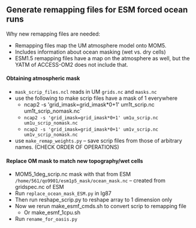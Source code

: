 ## Generate remapping files for ESM forced ocean runs 

Why new remapping files are needed:
* Remapping files map the UM atmosphere model onto MOM5.
* Includes information about ocean masking (wet vs. dry cells)
* ESM1.5 remapping files have a map on the atmosphere as well, but the YATM of ACCESS-OM2 does not include that.

#### Obtaining atmospheric mask
* `mask_scrip_files.ncl` reads in UM `grids.nc` and `masks.nc`
* use the following to make scrip files have a mask of 1 everywhere
   * ncap2 -s 'grid_imask=grid_imask*0+1' um1t_scrip.nc um1t_scrip_nomask.nc`
   * `ncap2 -s 'grid_imask=grid_imask*0+1' um1u_scrip.nc um1u_scrip_nomask.nc`
   * `ncap2 -s 'grid_imask=grid_imask*0+1' um1v_scrip.nc um1v_scrip_nomask.nc`
* use `make_remap_weights.py` – save scrip files from those of arbitrary names. 
(CHECK ORDER OF OPERATIONS)

#### Replace OM mask to match new topography/wet cells
* MOM5_1deg_scrip.nc mask with that from ESM
`/home/561/qo9901/esm1p5_mask/ocean_mask.nc` – created from gridspec.nc of ESM
* Run `replace_ocean_mask_ESM.py` in lg87
* Then run reshape_scrip.py to reshape array to 1 dimension only
* Now we rerun make_esmf_cmds.sh to convert scrip to remapping file
	* Or make_esmf_1cpu.sh 
* Run `rename_for_oasis.py`

